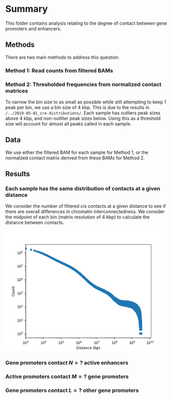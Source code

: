# Summary

This folder contains analysis relating to the degree of contact between gene promoters and enhancers.

## Methods

There are two main methods to address this question.

### Method 1: Read counts from filtered BAMs

### Method 2: Thresholded frequencies from normalized contact matrices

To narrow the bin size to as small as possible while still attempting to keep 1 peak per bin, we use a bin size of 4 kbp.
This is due to the results in `/../2019-05-01_cre-distributions/`.
Each sample has outliers peak sizes above 4 kbp, and non-outliter peak sizes below.
Using this as a threshold size will account for almost all peaks called in each sample.

## Data

We use either the filtered BAM for each sample for Method 1, or the normalzed contact matrix derived from these BAMs for Method 2.

## Results

### Each sample has the same distribution of contacts at a given distance

We consider the number of filtered _cis_ contacts at a given distance to see if there are overall differences in chromatin interconnectedness.
We consider the midpoint of each bin (matrix resolution of 4 kbp) to calculate the distance between contacts.

![PCa3023 contacts vs distance plot](Plots/PCa3023.distance-counts.png)

### Gene promoters contact $N = ?$ active enhancers

### Active promoters contact $M = ?$ gene promoters

### Gene promoters contact $L = ?$ other gene promoters
